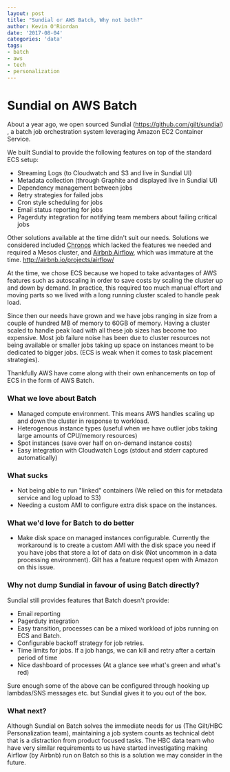 ```yaml
---
layout: post
title: "Sundial or AWS Batch, Why not both?"
author: Kevin O'Riordan
date: '2017-08-04'
categories: 'data'
tags:
- batch
- aws
- tech
- personalization
---
```


# Sundial on AWS Batch


About a year ago, we open sourced Sundial (https://github.com/gilt/sundial) , a batch job orchestration system leveraging Amazon EC2 Container Service.

We built Sundial to provide the following features on top of the standard ECS setup:

 - Streaming Logs (to Cloudwatch and S3 and live in Sundial UI)
 - Metadata collection (through Graphite and displayed live in Sundial UI)
 - Dependency management between jobs
 - Retry strategies for failed jobs
 - Cron style scheduling for jobs
 - Email status reporting for jobs
 - Pagerduty integration for notifying team members about failing critical jobs

 Other solutions available at the time didn't suit our needs. Solutions we considered included [Chronos](https://mesos.github.io/chronos/) which lacked the features we needed and required a Mesos cluster, and [Airbnb Airflow](http://airbnb.io/projects/airflow/), which was immature at the time. http://airbnb.io/projects/airflow/

 At the time, we chose ECS because we hoped to take advantages of AWS features such as autoscaling in order to save costs
 by scaling the cluster up and down by demand. In practice, this required too much manual effort and moving parts so we lived with a long running cluster
 scaled to handle peak load.

 Since then our needs have grown and we have jobs ranging in size from a couple of hundred MB of memory to 60GB of memory. Having a cluster scaled
 to handle peak load with all these job sizes has become too expensive. Most job failure noise has been due to cluster resources not being available or smaller jobs taking up space on instances meant to be dedicated to bigger jobs. (ECS is weak when it comes to task placement strategies).

 Thankfully AWS have come along with their own enhancements on top of ECS in the form of AWS Batch.


### What we love about Batch

  - Managed compute environment. This means AWS handles scaling up and down the cluster in response to workload.
  - Heterogenous instance types (useful when we have outlier jobs taking large amounts of CPU/memory resources)
  - Spot instances (save over half on on-demand instance costs)
  - Easy integration with Cloudwatch Logs (stdout and stderr captured automatically)

### What sucks

  - Not being able to run "linked" containers (We relied on this for metadata service and log upload to S3)
  - Needing a custom AMI to configure extra disk space on the instances.

### What we'd love for Batch to do better
  - Make disk space on managed instances configurable.
   Currently the workaround is to create a custom AMI with the disk space you need if you have jobs that store a lot of data on disk (Not uncommon in a data processing environment). 
   Gilt has a feature request open with Amazon on this issue.


### Why not dump Sundial in favour of using Batch directly?

Sundial still provides features that Batch doesn't provide:
 - Email reporting
 - Pagerduty integration
 - Easy transition, processes can be a mixed workload of jobs running on ECS and Batch.
 - Configurable backoff strategy for job retries.
 - Time limits for jobs. If a job hangs, we can kill and retry after a certain period of time
 - Nice dashboard of processes (At a glance see what's green and what's red)

 Sure enough some of the above can be configured through hooking up lambdas/SNS messages etc. but Sundial gives it to you out of the box.

 ### What next?

 Although Sundial on Batch solves the immediate needs for us (The Gilt/HBC Personalization team), maintaining a job system counts as technical debt that
 is a distraction from product focused tasks. The HBC data team who have very similar requirements to us have started investigating making Airflow (by Airbnb) run on Batch so this is a solution we may consider in the future.
